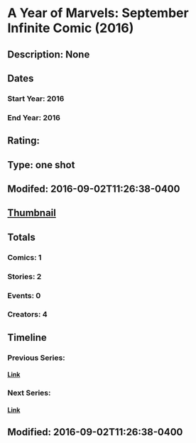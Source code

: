 # A Year of Marvels: September Infinite Comic (2016)
## Description: None
## Dates
### Start Year: 2016
### End Year: 2016
## Rating: 
## Type: one shot
## Modifed: 2016-09-02T11:26:38-0400
## [Thumbnail](http://i.annihil.us/u/prod/marvel/i/mg/9/00/57c99a120a3ea.jpg)
## Totals
### Comics: 1
### Stories: 2
### Events: 0
### Creators: 4
## Timeline
### Previous Series: 
#### [Link]()
### Next Series: 
#### [Link]()
## Modified: 2016-09-02T11:26:38-0400